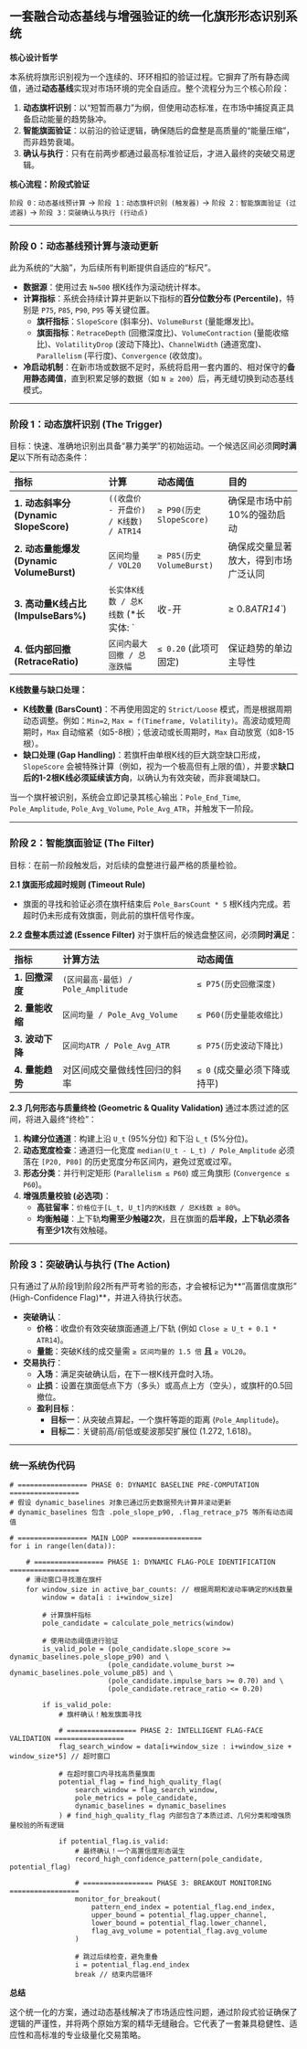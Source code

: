 ## **一套融合动态基线与增强验证的统一化旗形形态识别系统**

**核心设计哲学**

本系统将旗形识别视为一个连续的、环环相扣的验证过程。它摒弃了所有静态阈值，通过**动态基线**实现对市场环境的完全自适应。整个流程分为三个核心阶段：

1.  **动态旗杆识别**：以“短暂而暴力”为纲，但使用动态标准，在市场中捕捉真正具备启动能量的趋势脉冲。
2.  **智能旗面验证**：以前沿的验证逻辑，确保随后的盘整是高质量的“能量压缩”，而非趋势衰竭。
3.  **确认与执行**：只有在前两步都通过最高标准验证后，才进入最终的突破交易逻辑。

**核心流程：阶段式验证**

`阶段 0：动态基线预计算` -> `阶段 1：动态旗杆识别 (触发器)` -> `阶段 2：智能旗面验证 (过滤器)` -> `阶段 3：突破确认与执行 (行动点)`

---

### **阶段 0：动态基线预计算与滚动更新**

此为系统的“大脑”，为后续所有判断提供自适应的“标尺”。

*   **数据源**：使用过去 `N=500` 根K线作为滚动统计样本。
*   **计算指标**：系统会持续计算并更新以下指标的**百分位数分布 (Percentile)**，特别是 `P75`, `P85`, `P90`, `P95` 等关键位置。
    *   **旗杆指标**：`SlopeScore` (斜率分)、`VolumeBurst` (量能爆发比)。
    *   **旗面指标**：`RetraceDepth` (回撤深度比)、`VolumeContraction` (量能收缩比)、`VolatilityDrop` (波动下降比)、`ChannelWidth` (通道宽度)、`Parallelism` (平行度)、`Convergence` (收敛度)。
*   **冷启动机制**：在新市场或数据不足时，系统将启用一套内置的、相对保守的**备用静态阈值**，直到积累足够的数据（如 `N ≥ 200`）后，再无缝切换到动态基线模式。

---

### **阶段 1：动态旗杆识别 (The Trigger)**

目标：快速、准确地识别出具备“暴力美学”的初始运动。一个候选区间必须**同时满足**以下所有动态条件：

| 指标                                      | 计算                                                      | 动态阈值                 | 目的                                 |
| :---------------------------------------- | :-------------------------------------------------------- | :----------------------- | :----------------------------------- |
| **1. 动态斜率分 (Dynamic SlopeScore)**    | `((收盘价 - 开盘价) / K线数) / ATR14`                     | `≥ P90(历史SlopeScore)`  | 确保是市场中前10%的强劲启动          |
| **2. 动态量能爆发 (Dynamic VolumeBurst)** | `区间均量 / VOL20`                                        | `≥ P85(历史VolumeBurst)` | 确保成交量显著放大，得到市场广泛认同 |
| **3. 高动量K线占比 (ImpulseBars%)**       | `长实体K线数 / 总K线数` (*长实体: `|收-开| ≥ 0.8*ATR14`*) | `≥ 70%` (此项可固定)     | 保证趋势的内在质量与力量             |
| **4. 低内部回撤 (RetraceRatio)**          | `区间内最大回撤 / 总涨跌幅`                               | `≤ 0.20` (此项可固定)    | 保证趋势的单边主导性                 |

**K线数量与缺口处理：**

*   **K线数量 (BarsCount)**：不再使用固定的 `Strict/Loose` 模式，而是根据周期动态调整。例如：`Min=2`, `Max = f(Timeframe, Volatility)`。高波动或短周期时，`Max` 自动缩紧（如5-8根）；低波动或长周期时，`Max` 自动放宽（如8-15根）。
*   **缺口处理 (Gap Handling)**：若旗杆由单根K线的巨大跳空缺口形成，`SlopeScore` 会被特殊计算（例如，视为一个极高但有上限的值），并要求**缺口后的1-2根K线必须延续该方向**，以确认为有效突破，而非衰竭缺口。

当一个旗杆被识别，系统会立即记录其核心输出：`Pole_End_Time`, `Pole_Amplitude`, `Pole_Avg_Volume`, `Pole_Avg_ATR`，并触发下一阶段。

---

### **阶段 2：智能旗面验证 (The Filter)**

目标：在前一阶段触发后，对后续的盘整进行最严格的质量检验。

**2.1 旗面形成超时规则 (Timeout Rule)**
*   旗面的寻找和验证必须在旗杆结束后 `Pole_BarsCount * 5` 根K线内完成。若超时仍未形成有效旗面，则此前的旗杆信号作废。

**2.2 盘整本质过滤 (Essence Filter)**
对于旗杆后的候选盘整区间，必须**同时满足**：

| 指标            | 计算方法                           | 动态阈值                     |
| :-------------- | :--------------------------------- | :--------------------------- |
| **1. 回撤深度** | `(区间最高-最低) / Pole_Amplitude` | `≤ P75(历史回撤深度)`        |
| **2. 量能收缩** | `区间均量 / Pole_Avg_Volume`       | `≤ P60(历史量能收缩比)`      |
| **3. 波动下降** | `区间均ATR / Pole_Avg_ATR`         | `≤ P75(历史波动下降比)`      |
| **4. 量能趋势** | 对区间成交量做线性回归的斜率       | `≤ 0` (成交量必须下降或持平) |

**2.3 几何形态与质量终检 (Geometric & Quality Validation)**
通过本质过滤的区间，将进入最终“终检”：

1.  **构建分位通道**：构建上沿 `U_t` (95%分位) 和下沿 `L_t` (5%分位)。
2.  **动态宽度检查**：通道归一化宽度 `median(U_t - L_t) / Pole_Amplitude` 必须落在 `[P20, P80]` 的历史宽度分布区间内，避免过宽或过窄。
3.  **形态分类**：并行判定矩形 (`Parallelism ≤ P60`) 或三角旗形 (`Convergence ≤ P60`)。
4.  **增强质量校验 (必选项)**：
    *   **高驻留率**：`价格位于[L_t, U_t]内的K线数 / 总K线数 ≥ 80%`。
    *   **均衡触碰**：上下轨**均需至少触碰2次**，且在旗面的**后半段，上下轨必须各有至少1次**有效触碰。

---

### **阶段 3：突破确认与执行 (The Action)**

只有通过了从阶段1到阶段2所有严苛考验的形态，才会被标记为**“高置信度旗形” (High-Confidence Flag)**，并进入待执行状态。

*   **突破确认**：
    *   **价格**：收盘价有效突破旗面通道上/下轨 (例如 `Close ≥ U_t + 0.1 * ATR14`)。
    *   **量能**：突破K线的成交量需 `≥ 区间均量的 1.5 倍` **且** `≥ VOL20`。
*   **交易执行**：
    *   **入场**：满足突破确认后，在下一根K线开盘时入场。
    *   **止损**：设置在旗面低点下方（多头）或高点上方（空头），或旗杆的0.5回撤位。
    *   **盈利目标**：
        *   **目标一**：从突破点算起，一个旗杆等距的距离 (`Pole_Amplitude`)。
        *   **目标二**：关键前高/前低或斐波那契扩展位 (1.272, 1.618)。

---

### **统一系统伪代码**

```pseudo
# ================= PHASE 0: DYNAMIC BASELINE PRE-COMPUTATION =================
# 假设 dynamic_baselines 对象已通过历史数据预先计算并滚动更新
# dynamic_baselines 包含 .pole_slope_p90, .flag_retrace_p75 等所有动态阈值

# ================= MAIN LOOP =================
for i in range(len(data)):
    
    # ================= PHASE 1: DYNAMIC FLAG-POLE IDENTIFICATION =================
    # 滑动窗口寻找潜在旗杆
    for window_size in active_bar_counts: // 根据周期和波动率确定的K线数量
        window = data[i : i+window_size]
        
        # 计算旗杆指标
        pole_candidate = calculate_pole_metrics(window)
        
        # 使用动态阈值进行验证
        is_valid_pole = (pole_candidate.slope_score >= dynamic_baselines.pole_slope_p90) and \
                        (pole_candidate.volume_burst >= dynamic_baselines.pole_volume_p85) and \
                        (pole_candidate.impulse_bars >= 0.70) and \
                        (pole_candidate.retrace_ratio <= 0.20)

        if is_valid_pole:
            # 旗杆确认！触发旗面寻找
            
            # ================= PHASE 2: INTELLIGENT FLAG-FACE VALIDATION =================
            flag_search_window = data[i+window_size : i+window_size + window_size*5] // 超时窗口
            
            # 在超时窗口内寻找高质量旗面
            potential_flag = find_high_quality_flag(
                search_window = flag_search_window,
                pole_metrics = pole_candidate,
                dynamic_baselines = dynamic_baselines
            ) # find_high_quality_flag 内部包含了本质过滤、几何分类和增强质量校验的所有逻辑
            
            if potential_flag.is_valid:
                # 最终确认！一个高置信度形态诞生
                record_high_confidence_pattern(pole_candidate, potential_flag)
                
                # ================= PHASE 3: BREAKOUT MONITORING =================
                monitor_for_breakout(
                    pattern_end_index = potential_flag.end_index,
                    upper_bound = potential_flag.upper_channel,
                    lower_bound = potential_flag.lower_channel,
                    flag_avg_volume = potential_flag.avg_volume
                )
                
                # 跳过后续检查，避免重叠
                i = potential_flag.end_index 
                break // 结束内层循环

```

**总结**

这个统一化的方案，通过动态基线解决了市场适应性问题，通过阶段式验证确保了逻辑的严谨性，并将两个原始方案的精华无缝融合。它代表了一套兼具稳健性、适应性和高标准的专业级量化交易策略。